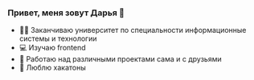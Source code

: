 ### Привет, меня зовут Дарья 👋
- 👩‍🎓 Заканчиваю университет по специальности информационные системы и технологии
- 💻 Изучаю frontend
- 📅 Работаю над различными проектами сама и с друзьями
- 🌆 Люблю хакатоны

<!--
**Darya1501/Darya1501** is a ✨ _special_ ✨ repository because its `README.md` (this file) appears on your GitHub profile.

Here are some ideas to get you started:

- 🔭 I’m currently working on ...
- 🌱 I’m currently learning ...
- 👯 I’m looking to collaborate on ...
- 🤔 I’m looking for help with ...
- 💬 Ask me about ...
- 📫 How to reach me: ...
- 😄 Pronouns: ...
- ⚡ Fun fact: ...
-->
